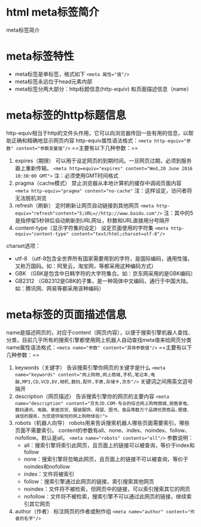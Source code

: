 # html meta标签简介


meta标签简介
<!--more-->

# meta标签特性
+ meta标签是单标签，格式如下
	`<meta 属性="值"/>`
+ meta标签永远位于head元素内部
+ meta标签分两大部分：http标题信息(http-equiv) 和页面描述信息（name）

# meta标签的http标题信息
http-equiv相当于http的文件头作用，它可以向浏览器传回一些有用的信息，以帮助正确和精确地显示网页内容
http-equiv属性语法格式：`<meta http-equiv="参数" content="参数变量值"/>`
==主要有以下几种参数：==
1. expires（期限）
	可以用于设定网页的到期时间。一旦网页过期，必须到服务器上重新传输。
	`<meta http=equiv="expires" content="Wed,20 June 2016 10:30:00 GMT">`
	注：必须使用GMT时间格式
2. pragma（cache模式）
    禁止浏览器从本地计算机的缓存中调阅页面内容
    `<meta http-equiv="pragma" content="no-cache"`
    注：这样设定，访问者将无法脱机浏览
3. refresh（刷新）
    定时刷新让网页自动链接到其他网页
    `<meta http-equiv="refresh"content="5;URL=//http://www.baidu.com"/>`
    注：其中的5是指停留5秒钟后自动刷新到URL网址，秒数和URL直接用分号隔开
4. content-type（显示字符集的设定）
    设定页面使用的字符集
    `<meta http-equiv="content-type" content="text/html;charset=utf-8"/>`

  charset选项：

  + utf-8 （utf-8包含全世界所有国家需要用到的字符，是国际编码，通用性强，又称万国码。如：阿里云，淘宝网，等都采用这种编码方式）
  + GBK （GBK是包含中日韩字符的大字符集合。如：京东网采用的是GBK编码）
  + GB2312 （GB2312是GBK的子集，是一种简体中文编码，通行于中国大陆。如：腾讯网、网易等都采用该种编码）

# meta标签的页面描述信息
name是描述网页的，对应于content（网页内容），以便于搜索引擎机器人查找、分类，目前几乎所有的搜索引擎都使用网上机器人自动查找meta值来给网页分类
name属性语法格式：`<meta name="参数" content="具体参数值"/>`
==主要有以下几种参数：==
1. keywords（关键字）
	告诉搜索引擎你网页的关键字是什么
	`<meta name="keywords" content="网上购物,网上商城,手机,笔记本,电脑,MP3,CD,VCD,DV,相机,数码,配件,手表,存储卡,京东"/>`
	关键词之间用英文逗号隔开
2. description（网页描述）
	告诉搜索引擎你的网页的主要内容
	`<meta name="description" content="京东JD.COM-专业的综合网上购物商城,销售家电、数码通讯、电脑、家居百货、服装服饰、母婴、图书、食品等数万个品牌优质商品.便捷、诚信的服务，为您提供愉悦的网上购物体验!">`
3. robots（机器人向导）
	robots用来告诉搜索机器人哪些页面需要索引，哪些页面不需要索引。
	content的参数有all、none、index、noindex、follow、nofollow。默认是all。
	`<meta name="robots" contents="all"/>`
	参数说明：
	+ all：搜索引擎将索引此网页，且页面上的链接可以被查询，等价于index和follow
	+ none：搜索引擎将忽略此网页，且页面上的链接不可以被查询，等价于noindex和nofollow
	+ index：文件将被索引
	+ follow：搜索引擎通过此网页的链接，索引搜索其他网页
	+ noindex：文件将不被检索，但网页中的链接，可以索引搜索其它的网页
	+ nofollow：文件将不被检索，搜索引擎不可以通过此网页的链接，继续索引其它网页
4. author（作者）
	标注网页的作者或制作组
	`<meta name="author" content="作者的名字"/>`

